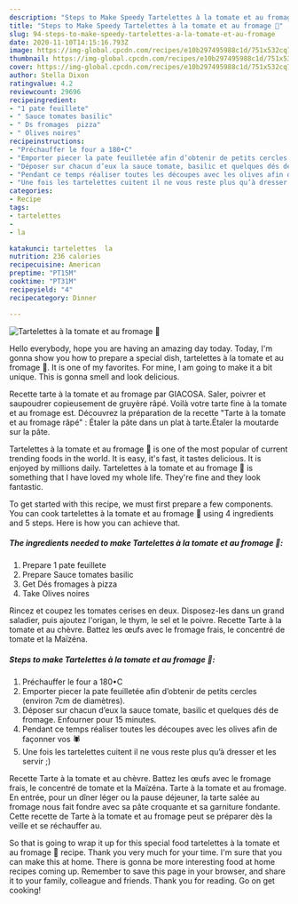 ```yaml
---
description: "Steps to Make Speedy Tartelettes à la tomate et au fromage 🎃"
title: "Steps to Make Speedy Tartelettes à la tomate et au fromage 🎃"
slug: 94-steps-to-make-speedy-tartelettes-a-la-tomate-et-au-fromage
date: 2020-11-10T14:15:16.793Z
image: https://img-global.cpcdn.com/recipes/e10b297495988c1d/751x532cq70/tartelettes-a-la-tomate-et-au-fromage-🎃-photo-principale-de-la-recette.jpg
thumbnail: https://img-global.cpcdn.com/recipes/e10b297495988c1d/751x532cq70/tartelettes-a-la-tomate-et-au-fromage-🎃-photo-principale-de-la-recette.jpg
cover: https://img-global.cpcdn.com/recipes/e10b297495988c1d/751x532cq70/tartelettes-a-la-tomate-et-au-fromage-🎃-photo-principale-de-la-recette.jpg
author: Stella Dixon
ratingvalue: 4.2
reviewcount: 29696
recipeingredient:
- "1 pate feuillete"
- " Sauce tomates basilic"
- " Ds fromages  pizza"
- " Olives noires"
recipeinstructions:
- "Préchauffer le four a 180•C"
- "Emporter piecer la pate feuilletée afin d’obtenir de petits cercles (environ 7cm de diamètres)."
- "Déposer sur chacun d’eux la sauce tomate, basilic et quelques dés de fromage. Enfourner pour 15 minutes."
- "Pendant ce temps réaliser toutes les découpes avec les olives afin de façonner vos 🕷"
- "Une fois les tartelettes cuitent il ne vous reste plus qu’à dresser et les servir ;)"
categories:
- Recipe
tags:
- tartelettes
- 
- la

katakunci: tartelettes  la 
nutrition: 236 calories
recipecuisine: American
preptime: "PT15M"
cooktime: "PT31M"
recipeyield: "4"
recipecategory: Dinner

---
```



![Tartelettes à la tomate et au fromage 🎃](https://img-global.cpcdn.com/recipes/e10b297495988c1d/751x532cq70/tartelettes-a-la-tomate-et-au-fromage-🎃-photo-principale-de-la-recette.jpg)

Hello everybody, hope you are having an amazing day today. Today, I'm gonna show you how to prepare a special dish, tartelettes à la tomate et au fromage 🎃. It is one of my favorites. For mine, I am going to make it a bit unique. This is gonna smell and look delicious.

Recette tarte à la tomate et au fromage par GIACOSA. Saler, poivrer et saupoudrer copieusement de gruyère râpé. Voilà votre tarte fine à la tomate et au fromage est. Découvrez la préparation de la recette &#34;Tarte à la tomate et au fromage râpé&#34; : Étaler la pâte dans un plat à tarte.Étaler la moutarde sur la pâte.

Tartelettes à la tomate et au fromage 🎃 is one of the most popular of current trending foods in the world. It is easy, it's fast, it tastes delicious. It is enjoyed by millions daily. Tartelettes à la tomate et au fromage 🎃 is something that I have loved my whole life. They're fine and they look fantastic.


To get started with this recipe, we must first prepare a few components. You can cook tartelettes à la tomate et au fromage 🎃 using 4 ingredients and 5 steps. Here is how you can achieve that.

<!--inarticleads1-->

##### The ingredients needed to make Tartelettes à la tomate et au fromage 🎃:

1. Prepare 1 pate feuillete
1. Prepare  Sauce tomates basilic
1. Get  Dés fromages à pizza
1. Take  Olives noires


Rincez et coupez les tomates cerises en deux. Disposez-les dans un grand saladier, puis ajoutez l&#39;origan, le thym, le sel et le poivre. Recette Tarte à la tomate et au chèvre. Battez les œufs avec le fromage frais, le concentré de tomate et la Maïzéna. 

<!--inarticleads2-->

##### Steps to make Tartelettes à la tomate et au fromage 🎃:

1. Préchauffer le four a 180•C
1. Emporter piecer la pate feuilletée afin d’obtenir de petits cercles (environ 7cm de diamètres).
1. Déposer sur chacun d’eux la sauce tomate, basilic et quelques dés de fromage. Enfourner pour 15 minutes.
1. Pendant ce temps réaliser toutes les découpes avec les olives afin de façonner vos 🕷
1. Une fois les tartelettes cuitent il ne vous reste plus qu’à dresser et les servir ;)


Recette Tarte à la tomate et au chèvre. Battez les œufs avec le fromage frais, le concentré de tomate et la Maïzéna. Tarte à la tomate et au fromage. En entrée, pour un dîner léger ou la pause déjeuner, la tarte salée au fromage nous fait fondre avec sa pâte croquante et sa garniture fondante. Cette recette de Tarte à la tomate et au fromage peut se préparer dès la veille et se réchauffer au. 

So that is going to wrap it up for this special food tartelettes à la tomate et au fromage 🎃 recipe. Thank you very much for your time. I'm sure that you can make this at home. There is gonna be more interesting food at home recipes coming up. Remember to save this page in your browser, and share it to your family, colleague and friends. Thank you for reading. Go on get cooking!
